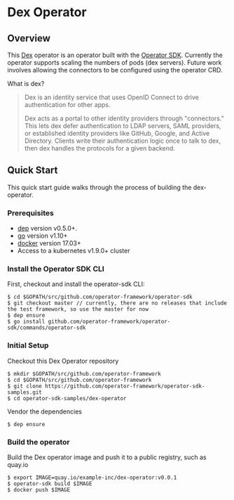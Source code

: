 # Dex Operator

## Overview
This [Dex][dex_link] operator is an operator built with the [Operator SDK][operator_sdk]. Currently the operator supports scaling the numbers of pods (dex servers). Future work involves allowing the connectors to be configured using the operator CRD.

What is dex?
>Dex is an identity service that uses OpenID Connect to drive authentication for other apps.
>
>Dex acts as a portal to other identity providers through "connectors." This lets dex defer authentication to LDAP servers, SAML providers, or established identity providers like GitHub, Google, and Active Directory. Clients write their authentication logic once to talk to dex, then dex handles the protocols for a given backend.

## Quick Start
This quick start guide walks through the process of building the dex-operator.

### Prerequisites
- [dep][dep_tool] version v0.5.0+.
- [go][go_tool] version v1.10+
- [docker][docker_tool] version 17.03+
- Access to a kubernetes v1.9.0+ cluster

### Install the Operator SDK CLI
First, checkout and install the operator-sdk CLI:
```
$ cd $GOPATH/src/github.com/operator-framework/operator-sdk
$ git checkout master // currently, there are no releases that include the test framework, so use the master for now
$ dep ensure
$ go install github.com/operator-framework/operator-sdk/commands/operator-sdk
```

### Initial Setup
Checkout this Dex Operator repository
```
$ mkdir $GOPATH/src/github.com/operator-framework
$ cd $GOPATH/src/github.com/operator-framework
$ git clone https://github.com/operator-framework/operator-sdk-samples.git
$ cd operator-sdk-samples/dex-operator
```
Vendor the dependencies
```
$ dep ensure
```

### Build the operator
Build the Dex operator image and push it to a public registry, such as quay.io
```
$ export IMAGE=quay.io/example-inc/dex-operator:v0.0.1
$ operator-sdk build $IMAGE
$ docker push $IMAGE
```

[dep_tool]:https://golang.github.io/dep/docs/installation.html
[go_tool]:https://golang.org/dl/
[docker_tool]:https://docs.docker.com/install/
[operator_sdk]:https://github.com/operator-framework/operator-sdk
[dex_link]:https://github.com/dexidp/dex